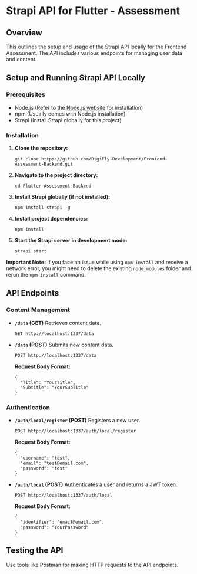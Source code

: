 # Strapi API for Flutter - Assessment

## Overview

This outlines the setup and usage of the Strapi API locally for the Frontend Assessment. The API includes various endpoints for managing user data and content.

## Setup and Running Strapi API Locally

### Prerequisites

- Node.js (Refer to the [Node.js website](https://nodejs.org/) for installation)
- npm (Usually comes with Node.js installation)
- Strapi (Install Strapi globally for this project)

### Installation

1. **Clone the repository:**
   ```
   git clone https://github.com/DigiFly-Development/Frontend-Assessment-Backend.git
   ```
2. **Navigate to the project directory:**
   ```
   cd Flutter-Assessment-Backend
   ```
3. **Install Strapi globally (if not installed):**
   ```
   npm install strapi -g
   ```
4. **Install project dependencies:**
   ```
   npm install
   ```
5. **Start the Strapi server in development mode:**
   ```
   strapi start
   ```

**Important Note:** If you face an issue while using `npm install` and receive a network error, you might need to delete the existing `node_modules` folder and rerun the `npm install` command.

## API Endpoints

### Content Management

- **`/data` (GET)**
  Retrieves content data.

  ```
  GET http://localhost:1337/data
  ```

- **`/data` (POST)**
  Submits new content data.
  ```
  POST http://localhost:1337/data
  ```
  **Request Body Format:**
  ```
  {
    "Title": "YourTitle",
    "Subtitle": "YourSubTitle"
  }
  ```

### Authentication

- **`/auth/local/register` (POST)**
  Registers a new user.

  ```
  POST http://localhost:1337/auth/local/register
  ```

  **Request Body Format:**

  ```
  {
    "username": "test",
    "email": "test@email.com",
    "password": "test"
  }
  ```

- **`/auth/local` (POST)**
  Authenticates a user and returns a JWT token.
  ```
  POST http://localhost:1337/auth/local
  ```
  **Request Body Format:**
  ```
  {
    "identifier": "email@email.com",
    "password": "YourPassword"
  }
  ```

## Testing the API

Use tools like Postman for making HTTP requests to the API endpoints.
